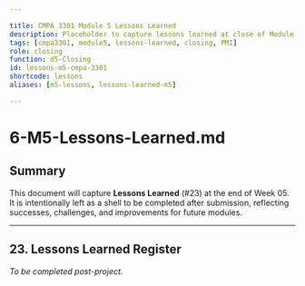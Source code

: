 ```yaml
---

title: CMPA 3301 Module 5 Lessons Learned
description: Placeholder to capture lessons learned at close of Module 5
tags: [cmpa3301, module5, lessons-learned, closing, PMI]
role: closing
function: d5-Closing
id: lessons-m5-cmpa-3301
shortcode: lessons
aliases: [m5-lessons, lessons-learned-m5]

---
```

# 6-M5-Lessons-Learned.md

## Summary
This document will capture **Lessons Learned** (#23) at the end of Week 05. It is intentionally left as a shell to be completed after submission, reflecting successes, challenges, and improvements for future modules.  

---

## 23. Lessons Learned Register
*To be completed post-project.*  
